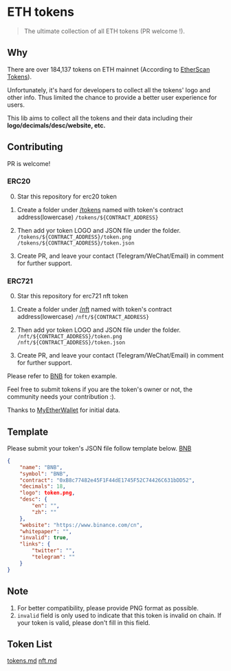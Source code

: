 # ETH tokens
> The ultimate collection of all ETH tokens (PR welcome !).

## Why

There are over 184,137 tokens on ETH mainnet (According to [EtherScan Tokens](https://etherscan.io/tokens)).

Unfortunately, it's hard for developers to collect all the tokens' logo and other info. Thus limited the chance to provide a better user experience for users.

This lib aims to collect all the tokens and their data including their **logo/decimals/desc/website, etc.**

## Contributing
PR is welcome!
### ERC20
0. Star this repository for erc20 token

1. Create a folder under [/tokens](/tokens) named with token's contract address(lowercase) `/tokens/${CONTRACT_ADDRESS}`

2. Then add yor token LOGO and JSON file under the folder. `/tokens/${CONTRACT_ADDRESS}/token.png` `/tokens/${CONTRACT_ADDRESS}/token.json`

3. Create PR, and leave your contact (Telegram/WeChat/Email) in comment for further support.

### ERC721
0. Star this repository for erc721 nft token

1. Create a folder under [/nft](/nft) named with token's contract address(lowercase) `/nft/${CONTRACT_ADDRESS}`

2. Then add yor token LOGO and JSON file under the folder. `/nft/${CONTRACT_ADDRESS}/token.png` `/nft/${CONTRACT_ADDRESS}/token.json`

3. Create PR, and leave your contact (Telegram/WeChat/Email) in comment for further support.

Please refer to [BNB](https://github.com/eager7/eth_tokens/tree/master/tokens/0xB8c77482e45F1F44dE1745F52C74426C631bDD52) for token example.

Feel free to submit tokens if you are the token's owner or not, the community needs your contribution :).

Thanks to [MyEtherWallet](https://github.com/MyEtherWallet/ethereum-lists) for initial data.

## Template
Please submit your token's JSON file follow template below. [BNB](tokens/0xb8c77482e45f1f44de1745f52c74426c631bdd52)

```json
{
    "name": "BNB",
    "symbol": "BNB",
    "contract": "0xB8c77482e45F1F44dE1745F52C74426C631bDD52",
    "decimals": 18,
    "logo": token.png,
    "desc": {
        "en": "",
        "zh": ""
    },
    "website": "https://www.binance.com/cn",
    "whitepaper": "",
    "invalid": true,
    "links": {
        "twitter": "",
        "telegram": ""
    }
}
```

## Note
1. For better compatibility, please provide PNG format as possible.
2. `invalid` field is only used to indicate that this token is invalid on chain. If your token is valid, please don't fill in this field.

## Token List
 [tokens.md](./tokens.md)
 [nft.md](./nft.md)
